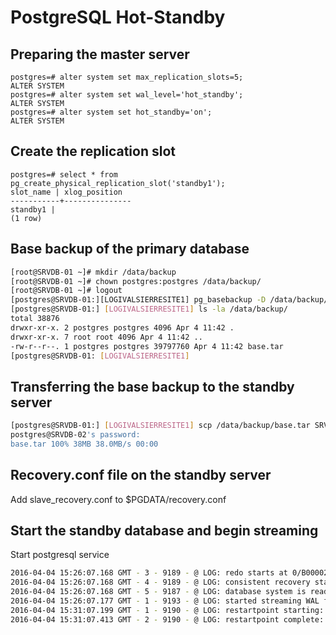 # PostgreSQL Hot-Standby

## Preparing the master server

```PostgreSQL
postgres=# alter system set max_replication_slots=5;
ALTER SYSTEM
postgres=# alter system set wal_level='hot_standby';
ALTER SYSTEM
postgres=# alter system set hot_standby='on';
ALTER SYSTEM
```

## Create the replication slot

```PostgreSQL
postgres=# select * from pg_create_physical_replication_slot('standby1');
slot_name | xlog_position
-----------+---------------
standby1 |
(1 row)
```

## Base backup of the primary database

```bash
[root@SRVDB-01 ~]# mkdir /data/backup
[root@SRVDB-01 ~]# chown postgres:postgres /data/backup/
[root@SRVDB-01 ~]# logout
[postgres@SRVDB-01:][LOGIVALSIERRESITE1] pg_basebackup -D /data/backup/ --xlog --format=t WARNING: skipping special file "./pg_log" WARNING: skipping special file "./postgresql.conf" WARNING: skipping special file "./pg_hba.conf"
[postgres@SRVDB-01:] [LOGIVALSIERRESITE1] ls -la /data/backup/
total 38876
drwxr-xr-x. 2 postgres postgres 4096 Apr 4 11:42 .
drwxr-xr-x. 7 root root 4096 Apr 4 11:42 ..
-rw-r--r--. 1 postgres postgres 39797760 Apr 4 11:42 base.tar
[postgres@SRVDB-01: [LOGIVALSIERRESITE1]
```

## Transferring the base backup to the standby server

```bash
[postgres@SRVDB-01:] [LOGIVALSIERRESITE1] scp /data/backup/base.tar SRVDB-02:/data/pgdata/LOGIVALSIERRESITE2/
postgres@SRVDB-02's password:
base.tar 100% 38MB 38.0MB/s 00:00
```

## Recovery.conf file on the standby server

Add slave_recovery.conf to $PGDATA/recovery.conf

## Start the standby database and begin streaming

Start postgresql service

```bash
2016-04-04 15:26:07.168 GMT - 3 - 9189 - @ LOG: redo starts at 0/B000028
2016-04-04 15:26:07.168 GMT - 4 - 9189 - @ LOG: consistent recovery state reached at 0/C000000
2016-04-04 15:26:07.168 GMT - 5 - 9187 - @ LOG: database system is ready to accept read only connections
2016-04-04 15:26:07.177 GMT - 1 - 9193 - @ LOG: started streaming WAL from primary at 0/C000000 on timeline 1
2016-04-04 15:31:07.199 GMT - 1 - 9190 - @ LOG: restartpoint starting: time
2016-04-04 15:31:07.413 GMT - 2 - 9190 - @ LOG: restartpoint complete: wrote 3 buffers (0.0%); 0 transaction log file(s) added, 0 removed, 0 recycled; write=0.205 s, sync=0.003 s, total=0.214 s; sync files=3, longest=0.003 s, average=0.001 s
```